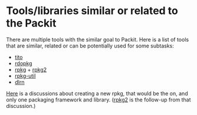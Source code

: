 # Tools/libraries similar or related to the Packit

There are multiple tools with the similar goal to Packit. Here is a list of tools that are similar, related or can be potentially used for some subtasks:

- [tito](./tito.md)
- [rdopkg](./rdopkg.md)
- [rpkg](./rpkg.md) + [rpkg2](./rpkg.md#RPKG2)
- [rpkg-util](./rpkg-util.md)
- [dlrn](./dlrn.md)

[Here](https://pagure.io/rpkg/issue/49) is a discussions about creating a new rpkg, that would be the on, and only one packaging framework and library. ([rpkg2](./rpkg.md#RPKG2) is the follow-up from that discussion.)
